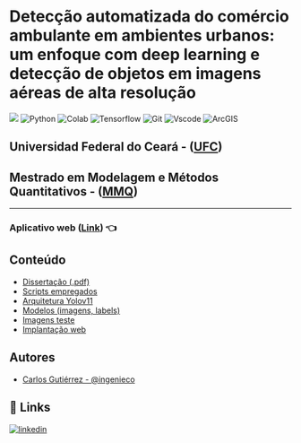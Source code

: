 
# Detecção automatizada do comércio ambulante em ambientes urbanos: um enfoque com deep learning e detecção de objetos em imagens aéreas de alta resolução
![]([https://github.com/Ingenieco/tf_aa_uao/blob/main/imagenes/arquitectura.svg](https://github.com/Ingenieco/pesquisaMMQ/blob/main/portada.png))
![Python](https://img.shields.io/badge/python-3670A0?style=for-the-badge&logo=python&logoColor=ffdd54) ![Colab](https://img.shields.io/badge/Colab-F9AB00?style=for-the-badge&logo=googlecolab&color=525252) ![Tensorflow](https://img.shields.io/badge/TensorFlow-FF6F00?style=for-the-badge&logo=tensorflow&logoColor=white) ![Git](https://img.shields.io/badge/GIT-E44C30?style=for-the-badge&logo=git&logoColor=white)
![Vscode](https://img.shields.io/badge/Vscode-007ACC?style=for-the-badge&logo=visual-studio-code&logoColor=white)
![ArcGIS](https://img.shields.io/badge/ArcGIS-2C7AC3?&style=for-the-badge&logo=arcgis&logoColor=fff)

## Universidad Federal do Ceará - ([UFC](https://www.ufc.br/))

## Mestrado em Modelagem e Métodos Quantitativos - ([MMQ](https://mmq.ufc.br/pt/))
---

### Aplicativo web ([Link](https://detector-vendedores-ambulantes-aerialimages.streamlit.app/)) 👈

## Conteúdo

 - [Dissertação (.pdf)]()
 - [Scripts empregados](https://github.com/Ingenieco/pesquisaMMQ/tree/main/Scripts)
 - [Arquitetura Yolov11](https://github.com/Ingenieco/pesquisaMMQ/blob/main/Arquitetura_Yolov11.png)
 - [Modelos (imagens, labels)](https://github.com/Ingenieco/pesquisaMMQ/tree/main/modelo_5_bogota_v8)
 - [Imagens teste](https://github.com/Ingenieco/pesquisaMMQ/tree/main/Imagens%20de%20teste)
 - [Implantação web](https://github.com/Ingenieco/pesquisaMMQ/tree/main/Implanta%C3%A7%C3%A3o%20web)
 

## Autores
- [Carlos Gutiérrez - @ingenieco](https://github.com/Ingenieco)


## 🔗 Links
[![linkedin](https://img.shields.io/badge/linkedin-0A66C2?style=for-the-badge&logo=linkedin&logoColor=white)](https://www.linkedin.com/in/ingenieco-cegu/)
